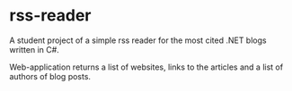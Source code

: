 # rss-reader
<p>A student project of a simple rss reader for the most cited .NET blogs written in C#.

Web-application returns a list of websites, links to the articles and a list of authors of blog posts.</p>
